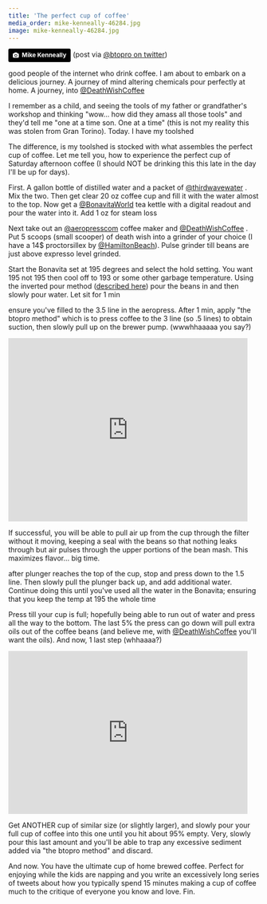 ```yaml
---
title: 'The perfect cup of coffee'
media_order: mike-kenneally-46284.jpg
image: mike-kenneally-46284.jpg
---
```


<a style="background-color:black;color:white;text-decoration:none;padding:4px 6px;font-family:-apple-system, BlinkMacSystemFont, &quot;San Francisco&quot;, &quot;Helvetica Neue&quot;, Helvetica, Ubuntu, Roboto, Noto, &quot;Segoe UI&quot;, Arial, sans-serif;font-size:12px;font-weight:bold;line-height:1.2;display:inline-block;border-radius:3px;" href="https://unsplash.com/@asthetik?utm_medium=referral&amp;utm_campaign=photographer-credit&amp;utm_content=creditBadge" target="_blank" rel="noopener noreferrer" title="Download free do whatever you want high-resolution photos from Mike Kenneally"><span style="display:inline-block;padding:2px 3px;"><svg xmlns="http://www.w3.org/2000/svg" style="height:12px;width:auto;position:relative;vertical-align:middle;top:-1px;fill:white;" viewBox="0 0 32 32"><title>unsplash-logo</title><path d="M20.8 18.1c0 2.7-2.2 4.8-4.8 4.8s-4.8-2.1-4.8-4.8c0-2.7 2.2-4.8 4.8-4.8 2.7.1 4.8 2.2 4.8 4.8zm11.2-7.4v14.9c0 2.3-1.9 4.3-4.3 4.3h-23.4c-2.4 0-4.3-1.9-4.3-4.3v-15c0-2.3 1.9-4.3 4.3-4.3h3.7l.8-2.3c.4-1.1 1.7-2 2.9-2h8.6c1.2 0 2.5.9 2.9 2l.8 2.4h3.7c2.4 0 4.3 1.9 4.3 4.3zm-8.6 7.5c0-4.1-3.3-7.5-7.5-7.5-4.1 0-7.5 3.4-7.5 7.5s3.3 7.5 7.5 7.5c4.2-.1 7.5-3.4 7.5-7.5z"></path></svg></span><span style="display:inline-block;padding:2px 3px;">Mike Kenneally</span></a>
(post via [@btopro on twitter](https://twitter.com/btopro))

good people of the internet who drink coffee. I am about to embark on a delicious journey. A journey of mind altering chemicals pour perfectly at home. A journey, into [@DeathWishCoffee](https://twitter.com/DeathWishCoffee)

I remember as a child, and seeing the tools of my father or grandfather's workshop and thinking "wow... how did they amass all those tools" and they'd tell me "one at a time son. One at a time" (this is not my reality this was stolen from Gran Torino). Today. I have my toolshed

The difference, is my toolshed is stocked with what assembles the perfect cup of coffee. Let me tell you, how to experience the perfect cup of Saturday afternoon coffee (I should NOT be drinking this this late in the day I'll be up for days).

First. A gallon bottle of distilled water and a packet of [@thirdwavewater](https://twitter.com/thirdwavewater) . Mix the two. Then get clear 20 oz coffee cup and fill it with the water almost to the top. Now get a [@BonavitaWorld](https://twitter.com/BonavitaWorld) tea kettle with a digital readout and pour the water into it. Add 1 oz for steam loss

Next take out an [@aeropresscom](https://twitter.com/aeropresscom) coffee maker and [@DeathWishCoffee](https://twitter.com/DeathWishCoffee) . Put 5 scoops (small scooper) of death wish into a grinder of your choice (I have a 14$ proctorsillex by [@HamiltonBeach](https://twitter.com/HamiltonBeach)). Pulse grinder till beans are just above expresso level grinded.

Start the Bonavita set at 195 degrees and select the hold setting. You want 195 not 195 then cool off to 193 or some other garbage temperature. Using the inverted pour method ([described here](http://coffeenate.com/how-to-make-coffee-with-the-aeropress-aeropress-video-tutorial/)) pour the beans in and then slowly pour water. Let sit for 1 min

ensure you've filled to the 3.5 line in the aeropress. After 1 min, apply "the btopro method" which is to press coffee to the 3 line (so .5 lines) to obtain suction, then slowly pull up on the brewer pump. (wwwhhaaaaa you say?)
<iframe src="https://giphy.com/embed/91fEJqgdsnu4E" width="480" height="368" frameBorder="0" class="giphy-embed" allowFullScreen></iframe>

If successful, you will be able to pull air up from the cup through the filter without it moving, keeping a seal with the beans so that nothing leaks through but air pulses through the upper portions of the bean mash. This maximizes flavor... big time.

after plunger reaches the top of the cup, stop and press down to the 1.5 line. Then slowly pull the plunger back up, and add additional water. Continue doing this until you've used all the water in the Bonavita; ensuring that you keep the temp at 195 the whole time

Press till your cup is full; hopefully being able to run out of water and press all the way to the bottom. The last 5% the press can go down will pull extra oils out of the coffee beans (and believe me, with [@DeathWishCoffee](https://twitter.com/DeathWishCoffee) you'll want the oils). And now, 1 last step (whhaaaa?)

<iframe src="https://giphy.com/embed/tu54GM19sqJOw" width="480" height="327" frameBorder="0" class="giphy-embed" allowFullScreen></iframe>

Get ANOTHER cup of similar size (or slightly larger), and slowly pour your full cup of coffee into this one until you hit about 95% empty. Very, slowly pour this last amount and you'll be able to trap any excessive sediment added via "the btopro method" and discard.

And now. You have the ultimate cup of home brewed coffee. Perfect for enjoying while the kids are napping and you write an excessively long series of tweets about how you typically spend 15 minutes making a cup of coffee much to the critique of everyone you know and love. Fin.